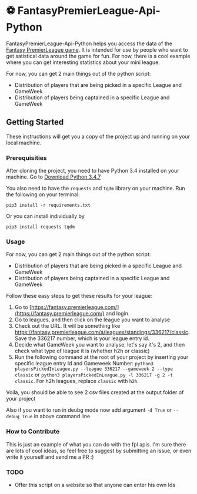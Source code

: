# ⚽ FantasyPremierLeague-Api-Python

FantasyPremierLeague-Api-Python helps you access the data of the [Fantasy PremierLeague game](https://fantasy.premierleague.com/). It is intended for use by people who want to get satistical data around the game for fun. For now, there is a cool example where you can get interesting statistics about your mini league.

For now, you can get 2 main things out of the python script:

- Distribution of players that are being picked in a specific League and GameWeek
- Distribution of players being captained in a specific League and GameWeek

## Getting Started

These instructions will get you a copy of the project up and running on your local machine.

### Prerequisities

After cloning the project, you need to have Python 3.4 installed on your machine. Go to [Download Python 3.4.7](https://www.python.org/downloads/)

You also need to have the `requests` and `tqdm` library on your machine. Run the following on your terminal:

```
pip3 install -r requirements.txt
```

Or you can install individually by

```
pip3 install requests tqdm
```

### Usage

For now, you can get 2 main things out of the python script:

- Distribution of players that are being picked in a specific League and GameWeek
- Distribution of players being captained in a specific League and GameWeek

Follow these easy steps to get these results for your league:

1. Go to [https://fantasy.premierleague.com/](https://fantasy.premierleague.com/) and login.
2. Go to leagues, and then click on the league you want to analyse
3. Check out the URL. It will be something like https://fantasy.premierleague.com/a/leagues/standings/336217/classic. Save the 336217 number, which is your league entry id.
4. Decide what GameWeek you want to analyse, let's say it's 2, and then check what type of league it is (whether h2h or classic)
5. Run the following command at the root of your project by inserting your specific league entry Id and Gameweek Number: `python3 playersPickedInLeague.py --league 336217 --gameweek 2 --type classic` or `python3 playersPickedInLeague.py -l 336217 -g 2 -t classic`. For h2h leagues, replace `classic` with `h2h`.

Voila, you should be able to see 2 csv files created at the output folder of your project

Also if you want to run in deubg mode now add argument `-d True` or `--debug True` in above command line

### How to Contribute

This is just an example of what you can do with the fpl apis. I'm sure there are lots of cool ideas, so feel free to suggest by submitting an issue, or even write it yourself and send me a PR :)

### TODO

- Offer this script on a website so that anyone can enter his own Ids
